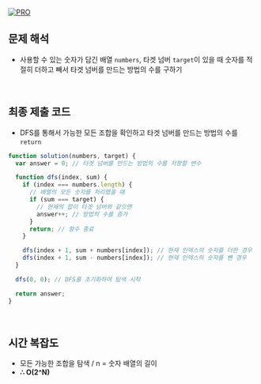 [![PRO]][Link]

## 문제 해석

- 사용할 수 있는 숫자가 담긴 배열 `numbers`, 타겟 넘버 `target`이 있을 때 숫자를 적절히 더하고 빼서 타겟 넘버를 만드는 방법의 수를 구하기

<br/>

## 최종 제출 코드

- DFS를 통해서 가능한 모든 조합을 확인하고 타겟 넘버를 만드는 방법의 수를 `return`

```js
function solution(numbers, target) {
  var answer = 0; // 타겟 넘버를 만드는 방법의 수를 저장할 변수

  function dfs(index, sum) {
    if (index === numbers.length) {
      // 배열의 모든 숫자를 처리했을 때
      if (sum === target) {
        // 현재의 합이 타겟 넘버와 같으면
        answer++; // 방법의 수를 증가
      }
      return; // 함수 종료
    }

    dfs(index + 1, sum + numbers[index]); // 현재 인덱스의 숫자를 더한 경우
    dfs(index + 1, sum - numbers[index]); // 현재 인덱스의 숫자를 뺀 경우
  }

  dfs(0, 0); // DFS를 초기화하여 탐색 시작

  return answer;
}
```

<br/>

## 시간 복잡도

- 모든 가능한 조합을 탐색 / n = 숫자 배열의 길이
- **∴ O(2^N)**

<!---------------------------------------------------------------------------->

[PRO]: https://github.com/GoSSaChin/algorithm-js/assets/107768516/67c43b52-bc3f-4571-a249-5519021afbb0
[Link]: https://school.programmers.co.kr/learn/courses/30/lessons/43165
